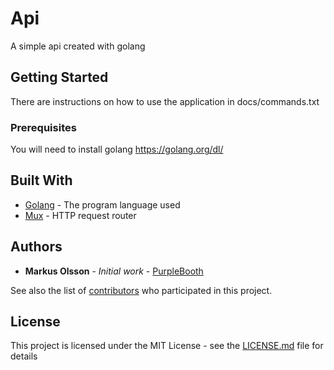 # Api

A simple api created with golang

## Getting Started

There are instructions on how to use the application in docs/commands.txt

### Prerequisites

You will need to install golang https://golang.org/dl/

## Built With

* [Golang](http://www.golang.org) - The program language used
* [Mux](https://golang.org/dl/) - HTTP request router

## Authors

* **Markus Olsson** - *Initial work* - [PurpleBooth](https://github.com/Feodalherren)

See also the list of [contributors](https://github.com/your/project/contributors) who participated in this project.

## License

This project is licensed under the MIT License - see the [LICENSE.md](LICENSE.md) file for details